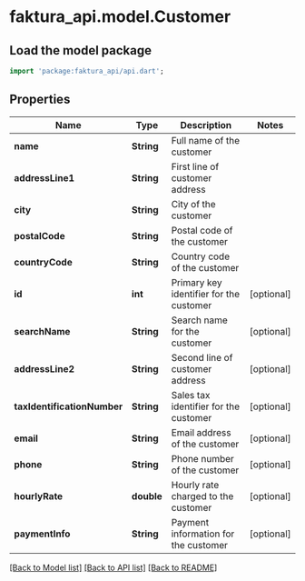 # faktura_api.model.Customer

## Load the model package
```dart
import 'package:faktura_api/api.dart';
```

## Properties
Name | Type | Description | Notes
------------ | ------------- | ------------- | -------------
**name** | **String** | Full name of the customer | 
**addressLine1** | **String** | First line of customer address | 
**city** | **String** | City of the customer | 
**postalCode** | **String** | Postal code of the customer | 
**countryCode** | **String** | Country code of the customer | 
**id** | **int** | Primary key identifier for the customer | [optional] 
**searchName** | **String** | Search name for the customer | [optional] 
**addressLine2** | **String** | Second line of customer address | [optional] 
**taxIdentificationNumber** | **String** | Sales tax identifier for the customer | [optional] 
**email** | **String** | Email address of the customer | [optional] 
**phone** | **String** | Phone number of the customer | [optional] 
**hourlyRate** | **double** | Hourly rate charged to the customer | [optional] 
**paymentInfo** | **String** | Payment information for the customer | [optional] 

[[Back to Model list]](../README.md#documentation-for-models) [[Back to API list]](../README.md#documentation-for-api-endpoints) [[Back to README]](../README.md)


